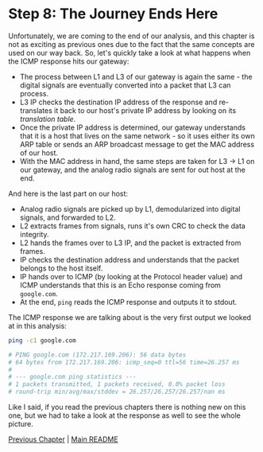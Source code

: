# Step 8: The Journey Ends Here

Unfortunately, we are coming to the end of our analysis, and this chapter is not as exciting as previous ones due to the fact that the same concepts are used on our way back.
So, let's quickly take a look at what happens when the ICMP response hits our gateway:

- The process between L1 and L3 of our gateway is again the same - the digital signals are eventually converted into a packet that L3 can process.
- L3 IP checks the destination IP address of the response and re-translates it back to our host's private IP address by looking on its _translation table_.
- Once the private IP address is determined, our gateway understands that it is a host that lives on the same network - so it uses either its own ARP table or sends an ARP broadcast message to get the MAC address of our host.
- With the MAC address in hand, the same steps are taken for L3 -> L1 on our gateway, and the analog radio signals are sent for out host at the end.

And here is the last part on our host:

- Analog radio signals are picked up by L1, demodularized into digital signals, and forwarded to L2.
- L2 extracts frames from signals, runs it's own CRC to check the data integrity.
- L2 hands the frames over to L3 IP, and the packet is extracted from frames.
- IP checks the destination address and understands that the packet belongs to the host itself.
- IP hands over to ICMP (by looking at the Protocol header value) and ICMP understands that this is an Echo response coming from `google.com`.
- At the end, `ping` reads the ICMP response and outputs it to stdout.

The ICMP response we are talking about is the very first output we looked at in this analysis:

```bash
ping -c1 google.com

# PING google.com (172.217.169.206): 56 data bytes
# 64 bytes from 172.217.169.206: icmp_seq=0 ttl=56 time=26.257 ms
#
# --- google.com ping statistics ---
# 1 packets transmitted, 1 packets received, 0.0% packet loss
# round-trip min/avg/max/stddev = 26.257/26.257/26.257/nan ms
```

Like I said, if you read the previous chapters there is nothing new on this one, but we had to take a look at the response as well to see the whole picture.

[Previous Chapter](./7-icmp-response.md) | [Main README](./README.md)
